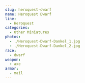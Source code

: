 ```yaml
---
slug: heroquest-dwarf
name: Heroquest Dwarf
line:
  - Heroquest
categories:
  - Other Miniatures
photos:
  - ./Heroquest-Dwarf-Dankel_1.jpg
  - ./Heroquest-Dwarf-Dankel_2.jpg
race:
  - dwarf
weapon:
  - axe
armor:
  - mail
---
```

